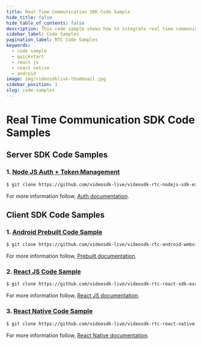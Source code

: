 ```yaml
---
title: Real Time Communication SDK Code Sample
hide_title: false
hide_table_of_contents: false
description: This code sample shows how to integrate real time communication in your application.
sidebar_label: Code Samples
pagination_label: RTC Code Samples
keywords:
  - code sample
  - quickstart
  - react js
  - react native
  - android
image: img/videosdklive-thumbnail.jpg
sidebar_position: 1
slug: code-samples
---
```


# Real Time Communication SDK Code Samples

## Server SDK Code Samples

### 1. [Node JS Auth + Token Management](https://github.com/videosdk-live/videosdk-rtc-nodejs-sdk-example)

```sh
$ git clone https://github.com/videosdk-live/videosdk-rtc-nodejs-sdk-example
```

For more information follow, [Auth documentation](/api-reference/v1/realtime-communication/auth).

## Client SDK Code Samples

### 1. [Android Prebuilt Code Sample](https://github.com/videosdk-live/videosdk-rtc-android-webview-example)

```sh
$ git clone https://github.com/videosdk-live/videosdk-rtc-android-webview-example
```

For more information follow, [Prebuilt documentation](/prebuilt/api/sdk-reference/setup).

### 2. [React JS Code Sample](https://github.com/videosdk-live/videosdk-rtc-react-sdk-example)

```sh
$ git clone https://github.com/videosdk-live/videosdk-rtc-react-sdk-example
```

For more information follow, [React JS documentation](/react/api/sdk-reference/setup).

### 3. [React Native Code Sample](https://github.com/videosdk-live/videosdk-rtc-react-native-sdk-example)

```sh
$ git clone https://github.com/videosdk-live/videosdk-rtc-react-native-sdk-example
```

For more information follow, [React Native documentation](/react-native/api/sdk-reference/setup).
